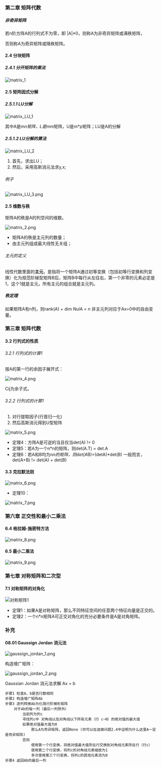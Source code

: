 ### 第二章 矩阵代数
##### 非奇异矩阵
若n阶方阵A的行列式不为零，即 |A|≠0，则称A为非奇异矩阵或满秩矩阵，

否则称A为奇异矩阵或降秩矩阵。
#### 2.4 分块矩阵
##### 2.4.1 分开矩阵的乘法
![matrix_1](https://i.imgur.com/k2CdxhG.png)

#### 2.5 矩阵因式分解
##### 2.5.1.1 LU分解
![matrix_LU_1](https://i.imgur.com/MOfHr61.png)

其中A是m*n矩阵，L是m*m矩阵，U是m*p矩阵；LU是A的分解

##### 2.5.1.2 LU分解的算法
![matrix_LU_2](https://i.imgur.com/A0hjAT1.png)

1. 首先，求出LU；
2. 然后，采用高斯消元法求y,x;

###### 例子
![matrix_LU_3.png](https://i.imgur.com/qoD2Gqd.png)

#### 2.5 维数与秩
矩阵A的秩是A的列空间的维数。

![matrix_2.png](https://i.imgur.com/5ZAQtHo.png)

- 矩阵A的秩是主元列的数量；
- 由主元列组成最大线性无关组；
###### 主元的定义
线性代数里面的**主元**，是指将一个矩阵A通过初等变换（包括初等行变换和列变换）化为规范阶梯型矩阵B后，矩阵B中每行从左往右，第一个非零的元素必定是1，这个1就是主元，所有主元的组合就是主元列。

##### 秩定理
如果矩阵A有n列，则rank(A) + dim NulA = n
非主元列对应于Ax=0中的自由变量。

### 第三章 矩阵代数
#### 3.2 行列式的性质
###### 3.2.1 行列式的计算1
按A的第一行的余因子展开式：

![matrix_4.png](https://i.imgur.com/Rhr2oOt.png)

Cij为余子式。

###### 3.2.2 行列式的计算1
1. 对行提取因子(行首归一化)
2. 然后高斯消元得到U型矩阵

![matrix_5.png](https://i.imgur.com/UHXEOYc.png)

- 定理4：方阵A是可逆的当且仅当det(A) != 0 
- 定理5：若A为一个n*n的矩阵，则det(A.T) = det.A
- 定理6：若A和B均为n*n的矩阵，则det(A*B)=(detA)*det(B)
一般而言，det(A+B) != det(A) + det(B)

#### 3.3 克拉默法则

![matrix_6.png](https://i.imgur.com/mRYChs5.png)

- 定理10：

![matrix_7.png](https://i.imgur.com/69qwF9M.png)

### 第六章 正交性和最小二乘法
#### 6.4 格拉姆-施密特方法
![matrix_8.png](https://i.imgur.com/wLdfHLU.png)

#### 6.5 最小二乘法
![matrix_9.png](https://i.imgur.com/idn4J51.png)

### 第七章 对称矩阵和二次型
#### 7.1 对称矩阵的对角化
![对称矩阵1](https://gss0.baidu.com/7Po3dSag_xI4khGko9WTAnF6hhy/zhidao/wh%3D600%2C800/sign=3045e06272c6a7efb973a020cdca8369/6a600c338744ebf8cd182182ddf9d72a6059a726.jpg)

- 定理1：如果A是对称矩阵，那么不同特征空间的任意两个特征向量是正交的。
- 定理2：一个n*n矩阵A可正交对角化的充分必要条件是A是对角矩阵。

### 补充
#### 08.01 Gaussign Jordan 消元法
![gaussign_jordan_1.png](https://i.imgur.com/YGEyXBc.png)

构造增广矩阵：

![gaussign_jordan_2.png](https://i.imgur.com/8WQRV06.png)

Gaussian Jordan 消元法求解 Ax = b
```
步骤1 检查A，b是否行数相同
步骤2 构造增广矩阵Ab
步骤3 逐列转换Ab为化简行阶梯形矩阵
    对于Ab的每一列（最后一列除外）
        当前列为列c
        寻找列c中 对角线以及对角线以下所有元素（行 c~N）的绝对值的最大值
        如果绝对值最大值为0
            那么A为奇异矩阵，返回None (你可以在选做问题2.4中证明为什么这里A一定是奇异矩阵)
        否则
            使用第一个行变换，将绝对值最大值所在行交换到对角线元素所在行（行c） 
            使用第二个行变换，将列c的对角线元素缩放为1
            多次使用第三个行变换，将列c的其他元素消为0
步骤4 返回Ab的最后一列
```
